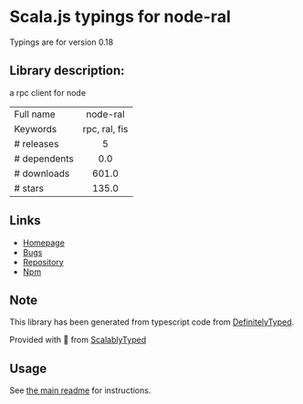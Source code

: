 
# Scala.js typings for node-ral

Typings are for version 0.18

## Library description:
a rpc client for node

|                    |                 |
| ------------------ | :-------------: |
| Full name          | node-ral |
| Keywords           | rpc, ral, fis |
| # releases         | 5 |
| # dependents       | 0.0 |
| # downloads        | 601.0 |
| # stars            | 135.0 |

## Links
- [Homepage](https://github.com/fex-team/node-ral)
- [Bugs](https://github.com/fex-team/node-ral/issues)
- [Repository](https://github.com/fex-team/node-ral)
- [Npm](https://www.npmjs.com/package/node-ral)
    


## Note
This library has been generated from typescript code from [DefinitelyTyped](https://definitelytyped.org).

Provided with :purple_heart: from [ScalablyTyped](https://github.com/oyvindberg/ScalablyTyped)

## Usage
See [the main readme](../../readme.md) for instructions.


